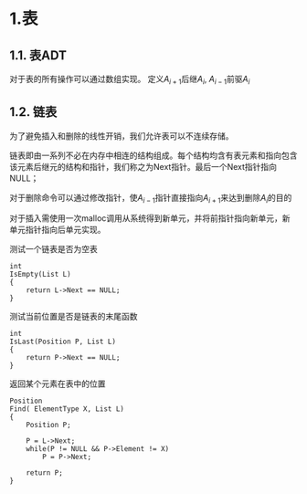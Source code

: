 # 1.表
## 1.1. 表ADT
对于表的所有操作可以通过数组实现。
定义$A_{i+1}$后继$A_i$, $A_{i-1}$前驱$A_i$
## 1.2. 链表
为了避免插入和删除的线性开销，我们允许表可以不连续存储。

链表即由一系列不必在内存中相连的结构组成。每个结构均含有表元素和指向包含该元素后继元的结构和指针，我们称之为Next指针。最后一个Next指针指向NULL；

对于删除命令可以通过修改指针，使$A_{i-1}$指针直接指向$A_{i+1}$来达到删除$A_i$的目的

对于插入需使用一次malloc调用从系统得到新单元，并将前指针指向新单元，新单元指针指向后单元实现。

测试一个链表是否为空表
```
int
IsEmpty(List L)
{
    return L->Next == NULL;
}
```
测试当前位置是否是链表的末尾函数
```
int
IsLast(Position P, List L)
{
    return P->Next == NULL;
}
```
返回某个元素在表中的位置
```
Position
Find( ElementType X, List L)
{
    Position P;

    P = L->Next;
    while(P != NULL && P->Element != X)
        P = P->Next;
    
    return P;
}
```
